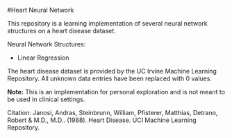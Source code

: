 #Heart Neural Network

This repository is a learning implementation of several neural network structures on a heart disease dataset.

Neural Network Structures:
- Linear Regression

The heart disease dataset is provided by the UC Irvine Machine Learning Repository. All unknown data entries have been replaced with 0 values.

**Note:** This is an implementation for personal exploration and is not meant to be used in clinical settings.

Citation:
Janosi, Andras, Steinbrunn, William, Pfisterer, Matthias, Detrano, Robert & M.D., M.D.. (1988). Heart Disease. UCI Machine Learning Repository.